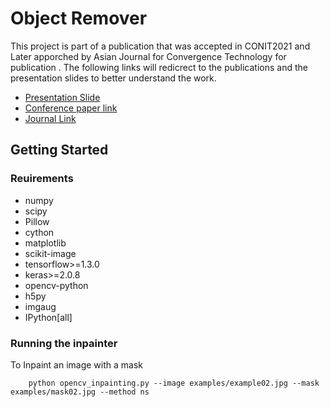# Object Remover
<p>
        This project is part of a publication that was accepted in CONIT2021 and Later apporched by Asian Journal for Convergence Technology for publication . 
        The following links will redicrect to the publications and the presentation slides to better understand the work.
       
</p>

* [Presentation Slide](https://www.researchgate.net/publication/352730450_Presentation_for_CONIT_2021Data_augmentation_technique_to_expand_road_dataset_Using_Mask_RCNN_and_image_inpainting)   
* [Conference paper link](https://ieeexplore.ieee.org/document/9498505) 
* [Journal Link](https://www.asianssr.org/index.php/ajct/article/view/1143)

## Getting Started
### Reuirements
- numpy
- scipy
- Pillow
- cython
- matplotlib
- scikit-image
- tensorflow>=1.3.0
- keras>=2.0.8
- opencv-python
- h5py
- imgaug
- IPython[all]

### Running the inpainter
To Inpaint an image with a mask

        python opencv_inpainting.py --image examples/example02.jpg --mask examples/mask02.jpg --method ns


